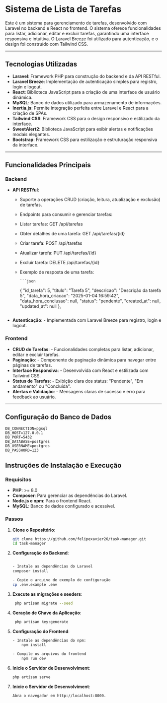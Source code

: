 # Sistema de Lista de Tarefas

Este é um sistema para gerenciamento de tarefas, desenvolvido com Laravel no backend e React no frontend. O sistema oferece funcionalidades para listar, adicionar, editar e excluir tarefas, garantindo uma interface responsiva e intuitiva. O Laravel Breeze foi utilizado para autenticação, e o design foi construído com Tailwind CSS.

---

## Tecnologias Utilizadas

- **Laravel**: Framework PHP para construção do backend e da API RESTful.
- **Laravel Breeze**: Implementação de autenticação simples para registro, login e logout.
- **React**: Biblioteca JavaScript para a criação de uma interface de usuário dinâmica.
- **MySQL**: Banco de dados utilizado para armazenamento de informações.
- **Inertia.js**: Permite integração perfeita entre Laravel e React para a criação de SPAs.
- **Tailwind CSS**: Framework CSS para o design responsivo e estilizado da interface.
- **SweetAlert2**: Biblioteca JavaScript para exibir alertas e notificações modais elegantes.
- **Bootstrap**: Framework CSS para estilização e estruturação responsiva da interface.

---

## Funcionalidades Principais

### Backend
- **API RESTful**:
  - Suporte a operações CRUD (criação, leitura, atualização e exclusão) de tarefas.
  - Endpoints para consumir e gerenciar tarefas:

  - Listar tarefas: GET /api/tarefas
  - Obter detalhes de uma tarefa: GET /api/tarefas/{id}
  - Criar tarefa: POST /api/tarefas
  - Atualizar tarefa: PUT /api/tarefas/{id}
  - Excluir tarefa: DELETE /api/tarefas/{id}
  - Exemplo de resposta de uma tarefa:
  
        ```json
      {
            "id_tarefa": 5,
            "titulo": "Tarefa 5",
            "descricao": "Descrição da tarefa 5",
            "data_hora_criacao": "2025-01-04 16:59:42",
            "data_hora_conclusao": null,
            "status": "pendente",
            "created_at": null,
            "updated_at": null
        },
    ```
- **Autenticação**:  - Implementada com Laravel Breeze para registro, login e logout.

### Frontend
- **CRUD de Tarefas**:  - Funcionalidades completas para listar, adicionar, editar e excluir tarefas.
- **Paginação**:  - Componente de paginação dinâmica para navegar entre páginas de tarefas.
- **Interface Responsiva**:  - Desenvolvida com React e estilizada com Tailwind CSS.
- **Status de Tarefas**:  - Exibição clara dos status: "Pendente", "Em andamento" ou "Concluída".
- **Alertas e Validação**:  - Mensagens claras de sucesso e erro para feedback ao usuário.

---


## Configuração do Banco de Dados
    
    DB_CONNECTION=pgsql
    DB_HOST=127.0.0.1
    DB_PORT=5432
    DB_DATABASE=postgres
    DB_USERNAME=postgres
    DB_PASSWORD=123

## Instruções de Instalação e Execução

### Requisitos
- **PHP**: >= 8.0
- **Composer**: Para gerenciar as dependências do Laravel.
- **Node.js e npm**: Para o frontend React.
- **MySQL**: Banco de dados configurado e acessível.

### Passos
1. **Clone o Repositório**:
   ```bash
   git clone https://github.com/felipexavier26/task-manager.git
   cd task-manager

2. **Configuração do Backend**:
   ```bash

   - Instale as dependências do Laravel
   composer install

   - Copie o arquivo de exemplo de configuração
   cp .env.example .env


3. **Execute as migrações e seeders**:
   ```bash
    php artisan migrate --seed

4. **Geração de Chave da Aplicação**:
   ```bash
    php artisan key:generate


5. **Configuração do Frontend**:
    ```bash
    - Instale as dependências do npm:
        npm install
    
    - Compile os arquivos do frontend
        npm run dev


6. **Inicie o Servidor de Desenvolviment**:
    ```bash
    php artisan serve

7. **Inicie o Servidor de Desenvolviment**:
    ```bash
    Abra o navegador em http://localhost:8000.
